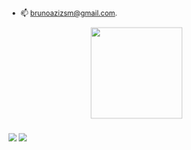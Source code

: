 - 📫 brunoazizsm@gmail.com.

<div align="center">
  <a href="https://github.com/brspring">
  <img height="180em" src="https://github-readme-stats.vercel.app/api/top-langs/?username=brspring&layout=compact&langs_count=7&theme=outrun"/>
</div>
  
  ##

  <div>
    <a href="https://instagram.com/brunospring" target="_blank"><img src="https://img.shields.io/badge/-Instagram-%23E4405F?style=for-the-badge&logo=instagram&logoColor=white" target="_blank"></a>
    <a href="https://www.linkedin.com/in/bruno-spring-827879230/" target="_blank"><img src="https://img.shields.io/badge/-LinkedIn-%230077B5?style=for-the-badge&logo=linkedin&logoColor=white" target="_blank"></a> 
    
    
    
  <div/>
  
